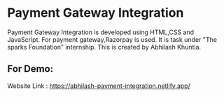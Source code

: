 # Payment Gateway Integration 
Payment Gateway Integration is developed using HTML,CSS and JavaScript. For payment gateway,Razorpay is used. It is task under "The sparks Foundation" internship.
This is created by Abhilash Khuntia.

## For Demo:
Website Link : https://abhilash-payment-integration.netlify.app/
